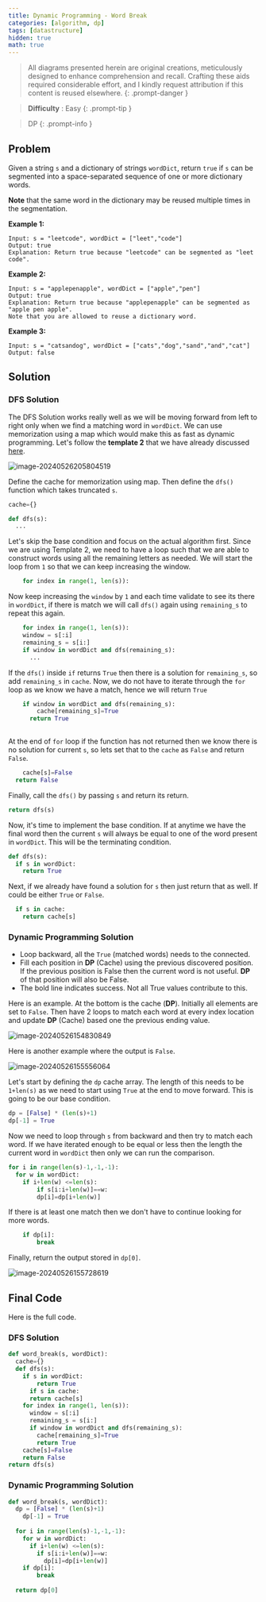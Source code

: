 ```yaml
---
title: Dynamic Programming - Word Break
categories: [algorithm, dp]
tags: [datastructure]
hidden: true
math: true
---
```


> All diagrams presented herein are original creations, meticulously designed to enhance comprehension and recall. Crafting these aids required considerable effort, and I kindly request attribution if this content is reused elsewhere.
{: .prompt-danger }

> **Difficulty** :  Easy
{: .prompt-tip }

> DP
{: .prompt-info }

## Problem

Given a string `s` and a dictionary of strings `wordDict`, return `true` if `s` can be segmented into a space-separated sequence of one or more dictionary words.

**Note** that the same word in the dictionary may be reused multiple times in the segmentation. 

**Example 1:**

```
Input: s = "leetcode", wordDict = ["leet","code"]
Output: true
Explanation: Return true because "leetcode" can be segmented as "leet code".
```

**Example 2:**

```
Input: s = "applepenapple", wordDict = ["apple","pen"]
Output: true
Explanation: Return true because "applepenapple" can be segmented as "apple pen apple".
Note that you are allowed to reuse a dictionary word.
```

**Example 3:**

```
Input: s = "catsandog", wordDict = ["cats","dog","sand","and","cat"]
Output: false
```

## Solution

### DFS Solution

The DFS Solution works really well as we will be moving forward from left to right only when we find a matching word in `wordDict`. We can use memorization using a map which would make this as fast as dynamic programming. Let's follow the **template 2** that we have already discussed [here](https://adeveloperdiary.com/algorithm/backtracking/combination-sum/).

![image-20240526205804519](../assets/img/image-20240526205804519.png)



Define the cache for memorization using map. Then define the `dfs()` function which takes truncated `s`.

```python
cache={}

def dfs(s):
  ...
```

Let's skip the base condition and focus on the actual algorithm first. Since we are using Template 2, we need to have a loop such that we are able to construct words using all the remaining letters as needed. We will start the loop from `1` so that we can keep increasing the window.

```python
	for index in range(1, len(s)):
```

Now keep increasing the `window` by `1` and each time validate to see its there in `wordDict`, if there is match we will call `dfs()` again using `remaining_s` to repeat this again. 

```python
	for index in range(1, len(s)):
    window = s[:i]
    remaining_s = s[i:]
    if window in wordDict and dfs(remaining_s):
      ...
```

If the `dfs()` inside `if` returns `True` then there is a solution for `remaining_s`, so add `remaining_s` in `cache`. Now, we do not have to iterate through the `for` loop as we know we have a match, hence we will return `True`

```python
    if window in wordDict and dfs(remaining_s):
    	cache[remaining_s]=True
      return True
      
```

At the end of `for` loop if the function has not returned then we know there is no solution for current `s`, so lets set that to the `cache` as `False` and return `False`.

```python 
	cache[s]=False
  return False
```

Finally, call the `dfs()` by passing `s` and return its return.

```python
return dfs(s)
```

Now, it's time to implement the base condition. If at anytime we have the final word then the current `s` will always be equal to one of the word present in `wordDict`. This will be the terminating condition.

```python
def dfs(s):
  if s in wordDict:
    return True
```

Next, if we already have found a solution for `s` then just return that as well. If could be either `True` or `False`.

```python
  if s in cache:
    return cache[s]
```

### Dynamic Programming Solution

- Loop backward, all the `True` (matched words) needs to the connected.
- Fill each position in **DP** (Cache) using the previous discovered position. If the previous position is False then the current word is not useful. **DP** of that position will also be False.
- The bold line indicates success. Not all True values contribute to this.

Here is an example. At the bottom is the cache (**DP**). Initially all elements are set to `False`. Then have 2 loops to match each word at every index location and update **DP** (Cache) based one the previous ending value.

![image-20240526154830849](../assets/img/image-20240526154830849.jpg)

Here is another example where the output is `False`.

![image-20240526155556064](../assets/img/image-20240526155556064.jpg)

Let's start by defining the `dp` cache array. The length of this needs to be `1+len(s)` as we need to start using `True` at the end to move forward. This is going to be our base condition. 

```python
dp = [False] * (len(s)+1)
dp[-1] = True
```

Now we need to loop through `s` from backward and then try to match each word. If we have iterated enough to be equal or less then  the length the current word in `wordDict` then only we can run the comparison.

```python
for i in range(len(s)-1,-1,-1):
  for w in wordDict:
    if i+len(w) <=len(s):
    	if s[i:i+len(w)]==w:
        dp[i]=dp[i+len(w)]
```

If there is at least one match then we don't have to continue looking for more words. 

```python
    if dp[i]:
    	break
```

Finally, return the output stored in `dp[0]`. 

![image-20240526155728619](../assets/img/image-20240526155728619.jpg)

## Final Code

Here is the full code. 

### DFS Solution 

```python
def word_break(s, wordDict):
  cache={}
  def dfs(s):
    if s in wordDict:
    	return True 
	  if s in cache:
  	  return cache[s]    
    for index in range(1, len(s)):
      window = s[:i]
      remaining_s = s[i:]
      if window in wordDict and dfs(remaining_s):
        cache[remaining_s]=True
        return True
    cache[s]=False
    return False   
return dfs(s)
```

### Dynamic Programming Solution

```python
def word_break(s, wordDict):
  dp = [False] * (len(s)+1)
	dp[-1] = True
  
  for i in range(len(s)-1,-1,-1):
    for w in wordDict:
      if i+len(w) <=len(s):
        if s[i:i+len(w)]==w:
          dp[i]=dp[i+len(w)]
    if dp[i]:
    	break 
      
  return dp[0]
```
